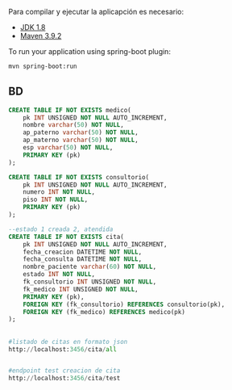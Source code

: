 Para compilar y ejecutar la aplicapción es necesario:

- [JDK 1.8](https://openjdk.org/)
- [Maven 3.9.2](https://maven.apache.org)


To run your application using spring-boot plugin:

``` bash
mvn spring-boot:run
```


## BD 
``` sql
CREATE TABLE IF NOT EXISTS medico(
	pk INT UNSIGNED NOT NULL AUTO_INCREMENT,
	nombre varchar(50) NOT NULL,
	ap_paterno varchar(50) NOT NULL,
	ap_materno varchar(50) NOT NULL,
	esp varchar(50) NOT NULL,
	PRIMARY KEY (pk)
);

CREATE TABLE IF NOT EXISTS consultorio(
	pk INT UNSIGNED NOT NULL AUTO_INCREMENT,
	numero INT NOT NULL,
	piso INT NOT NULL,
	PRIMARY KEY (pk)
);

--estado 1 creada 2, atendida
CREATE TABLE IF NOT EXISTS cita(
	pk INT UNSIGNED NOT NULL AUTO_INCREMENT,
	fecha_creacion DATETIME NOT NULL,
	fecha_consulta DATETIME NOT NULL,
	nombre_paciente varchar(60) NOT NULL,
	estado INT NOT NULL,
	fk_consultorio INT UNSIGNED NOT NULL,
	fk_medico INT UNSIGNED NOT NULL,
	PRIMARY KEY (pk),
	FOREIGN KEY (fk_consultorio) REFERENCES consultorio(pk),
	FOREIGN KEY (fk_medico) REFERENCES medico(pk)
);

```

## 
``` python
#listado de citas en formato json
http://localhost:3456/cita/all


#endpoint test creacion de cita
http://localhost:3456/cita/test

```

